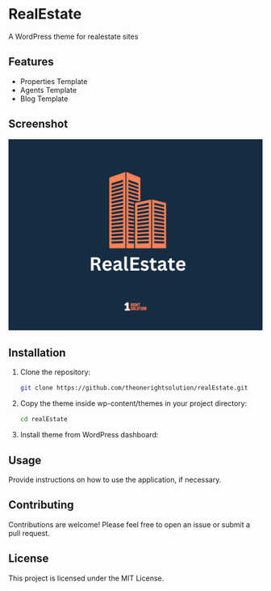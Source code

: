 # RealEstate

A WordPress theme for realestate sites

## Features

- Properties Template
- Agents Template
- Blog Template

## Screenshot

![Screenshot of the project](screenshot.png)

## Installation

1. Clone the repository:
   ```bash
   git clone https://github.com/theonerightsolution/realEstate.git
   ```
2. Copy the theme inside wp-content/themes in your project directory:
   ```bash
   cd realEstate
   ```
3. Install theme from WordPress dashboard:

## Usage

Provide instructions on how to use the application, if necessary.

## Contributing

Contributions are welcome! Please feel free to open an issue or submit a pull request.

## License

This project is licensed under the MIT License.
